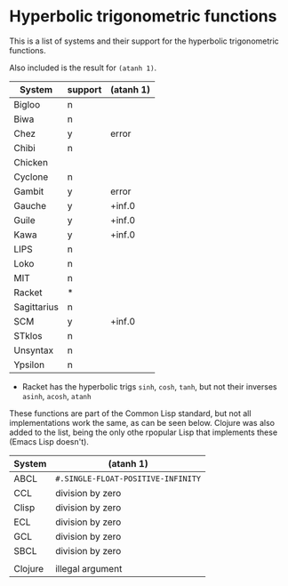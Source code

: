 # Hyperbolic trigonometric functions

This is a list of systems and their support for the hyperbolic trigonometric
functions.

Also included is the result for `(atanh 1)`.

| System      | support | (atanh 1) |
|-------------|---------|-----------|
| Bigloo      | n       |           |
| Biwa        | n       |           |
| Chez        | y       | error     |
| Chibi       | n       |           |
| Chicken     |         |           |
| Cyclone     | n       |           |
| Gambit      | y       | error     |
| Gauche      | y       | +inf.0    |
| Guile       | y       | +inf.0    |
| Kawa        | y       | +inf.0    |
| LIPS        | n       |           |
| Loko        | n       |           |
| MIT         | n       |           |
| Racket      | *       |           |
| Sagittarius | n       |           |
| SCM         | y       | +inf.0    |
| STklos      | n       |           |
| Unsyntax    | n       |           |
| Ypsilon     | n       |           |

* Racket has the hyperbolic trigs `sinh`, `cosh`, `tanh`, but
  not their inverses `asinh`, `acosh`, `atanh`

These functions are part of the Common Lisp standard, but not all implementations work the same, as can be seen below. Clojure was also added to the list, being the only othe rpopular Lisp that implements these (Emacs Lisp doesn't).

| System  | (atanh 1)                          |
|---|---|
| ABCL    | `#.SINGLE-FLOAT-POSITIVE-INFINITY` |
| CCL     | division by zero                   |
| Clisp   | division by zero                   |
| ECL     | division by zero                   |
| GCL     | division by zero                   |
| SBCL    | division by zero                   |
|         |                                    |
| Clojure | illegal argument                   |
